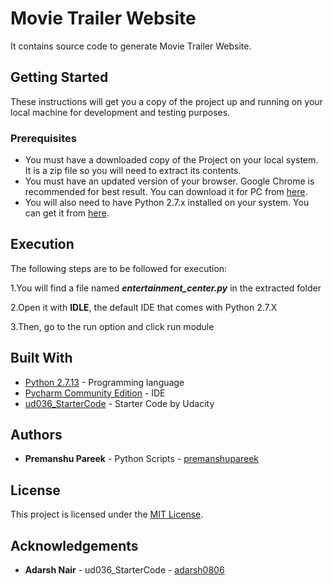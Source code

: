 # Movie Trailer Website
It contains source code to generate Movie Trailer Website.

## Getting Started
These instructions will get you a copy of the project up and running on your local machine for development and testing purposes.

### Prerequisites
* You must have a downloaded copy of the Project on your local system. It is a zip file so you will need to extract its contents.
* You must have an updated version of your browser. Google Chrome is recommended for best result. You can download it for PC from [here](https://www.google.com/chrome/browser/desktop/index.html).
* You will also need to have Python 2.7.x installed on your system. You can get it from [here](https://www.python.org/downloads/).

## Execution
The following steps are to be followed for execution:

1.You will find a file named __*entertainment_center.py*__ in the extracted folder

2.Open it with __IDLE__, the default IDE that comes with Python 2.7.X

3.Then, go to the run option and click run module

## Built With
* [Python 2.7.13](https://www.python.org/) - Programming language
* [Pycharm Community Edition](https://www.jetbrains.com/pycharm/) - IDE
* [ud036_StarterCode](https://github.com/premanshupareek/ud036_StarterCode.git) - Starter Code by Udacity

## Authors

* __Premanshu Pareek__ - Python Scripts - [premanshupareek](https://github.com/premanshupareek)

## License
This project is licensed under the [MIT License](https://opensource.org/licenses/MIT).

## Acknowledgements
* __Adarsh Nair__ - ud036_StarterCode - [adarsh0806](https://github.com/adarsh0806)